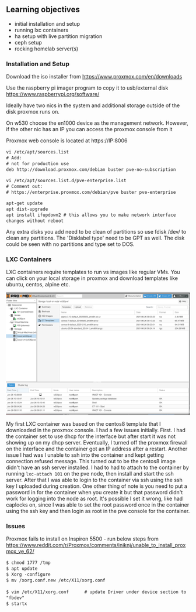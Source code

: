 
## Learning objectives
- initial installation and setup
- running lxc containers
- ha setup with live partition migration
- ceph setup
- rocking homelab server(s)


### Installation and Setup
Download the iso installer from https://www.proxmox.com/en/downloads

Use the raspberry pi imager program to copy it to usb/external disk https://www.raspberrypi.org/software/

Ideally have two nics in the system and additional storage outside of the disk proxmox runs on.

On w530 choose the en1000 device as the management network. However, if the other nic has an IP you can access the proxmox console from it

Proxmox web console is located at https://IP:8006

```
vi /etc/apt/sources.list
# Add:
# not for production use
deb http://download.proxmox.com/debian buster pve-no-subscription
```
```
vi /etc/apt/sources.list.d/pve-enterprise.list
# Comment out:
# https://enterprise.proxmox.com/debian/pve buster pve-enterprise
```
```
apt-get update
apt dist-upgrade
apt install ifupdown2 # this allows you to make network interface changes without reboot
```

Any extra disks you add need to be clean of partitions so use fdisk /dev/<devicename> to clean any partitions. The 'Disklabel type' need to be GPT as well. The disk could be seen with no partitions and type set to DOS.

### LXC Containers
LXC containers require templates to run vs images like regular VMs. You can click on your local storage in proxmox and download templates like ubuntu, centos, alpine etc.  

![lxc images](https://github.com/uselessjargon/homelab/blob/master/proxmox/images/proxmox-lxc-templates.png) 

My first LXC container was based on the centos8 template that I downloaded in the proxmox console. I had a few issues initially. First. I had the container set to use dhcp for the interface but after start it was not showing up on my dhcp server. Eventually, I turned off the proxmox firewall on the interface and the container got an IP address after a restart. Another issue I had was I unable to ssh into the container and kept getting connection refused message. This turned out to be the centos8 image didn't have an ssh server installed. I had to had to attach to the container by running `lxc-attach 101` on the pve node, then install and start the ssh server. After that I was able to login to the container via ssh using the ssh key I uploaded during creation. One other thing of note is you need to put a password in for the container when you create it but that password didn't work for logging into the node as root. It's possible I set it wrong, like had caplocks on, since I was able to set the root password once in the container using the ssh key and then login as root in the pve console for the container.

### Issues
Proxmox fails to install on Inspiron 5500 - run below steps from https://www.reddit.com/r/Proxmox/comments/iniknj/unable_to_install_proxmox_ve_62/
```
$ chmod 1777 /tmp
$ apt update
$ Xorg -configure
$ mv /xorg.conf.new /etc/X11/xorg.conf

$ vim /etc/X11/xorg.conf      # update Driver under device section to "fbdev"
$ startx
```
